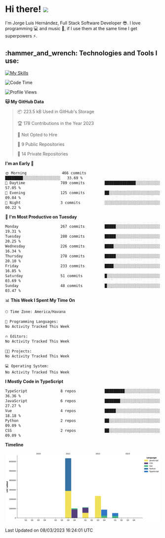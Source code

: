 <h1 align="left">
 <abc>
  <br>Hi there! <img src="https://user-images.githubusercontent.com/42378118/110234147-e3259600-7f4e-11eb-95be-0c4047144dea.gif" width="30"><br>
 </abc>
</h1>

I'm Jorge Luis Hernández, Full Stack Software Developer :sunglasses:. I love programming :computer: and music :musical_score:, if I use them at the same time I get superpowers :zap:. 


<h2 align="left">:hammer_and_wrench: Technologies and Tools I use:</h2>

[![My Skills](https://skillicons.dev/icons?i=js,ts,html,css,py,vue,react,next,nest,postgres,mysql)](https://skillicons.dev)

<!--START_SECTION:waka-->
![Code Time](http://img.shields.io/badge/Code%20Time-0%20secs-blue)

![Profile Views](http://img.shields.io/badge/Profile%20Views-124-blue)

**🐱 My GitHub Data** 

> 📦 223.5 kB Used in GitHub's Storage 
 > 
> 🏆 178 Contributions in the Year 2023
 > 
> 🚫 Not Opted to Hire
 > 
> 📜 9 Public Repositories 
 > 
> 🔑 14 Private Repositories 
 > 
**I'm an Early 🐤** 

```text
🌞 Morning                466 commits         ████████░░░░░░░░░░░░░░░░░   33.69 % 
🌆 Daytime                789 commits         ██████████████░░░░░░░░░░░   57.05 % 
🌃 Evening                125 commits         ██░░░░░░░░░░░░░░░░░░░░░░░   09.04 % 
🌙 Night                  3 commits           ░░░░░░░░░░░░░░░░░░░░░░░░░   00.22 % 
```
📅 **I'm Most Productive on Tuesday** 

```text
Monday                   267 commits         █████░░░░░░░░░░░░░░░░░░░░   19.31 % 
Tuesday                  280 commits         █████░░░░░░░░░░░░░░░░░░░░   20.25 % 
Wednesday                226 commits         ████░░░░░░░░░░░░░░░░░░░░░   16.34 % 
Thursday                 278 commits         █████░░░░░░░░░░░░░░░░░░░░   20.10 % 
Friday                   233 commits         ████░░░░░░░░░░░░░░░░░░░░░   16.85 % 
Saturday                 51 commits          █░░░░░░░░░░░░░░░░░░░░░░░░   03.69 % 
Sunday                   48 commits          █░░░░░░░░░░░░░░░░░░░░░░░░   03.47 % 
```


📊 **This Week I Spent My Time On** 

```text
🕑︎ Time Zone: America/Havana

💬 Programming Languages: 
No Activity Tracked This Week

🔥 Editors: 
No Activity Tracked This Week

🐱‍💻 Projects: 
No Activity Tracked This Week

💻 Operating System: 
No Activity Tracked This Week
```

**I Mostly Code in TypeScript** 

```text
TypeScript               8 repos             █████████░░░░░░░░░░░░░░░░   36.36 % 
JavaScript               6 repos             ███████░░░░░░░░░░░░░░░░░░   27.27 % 
Vue                      4 repos             █████░░░░░░░░░░░░░░░░░░░░   18.18 % 
Python                   2 repos             ██░░░░░░░░░░░░░░░░░░░░░░░   09.09 % 
CSS                      2 repos             ██░░░░░░░░░░░░░░░░░░░░░░░   09.09 % 
```



**Timeline**

![Lines of Code chart](https://raw.githubusercontent.com/jorgelhd94/jorgelhd94/main/assets/bar_graph.png)


 Last Updated on 08/03/2023 16:24:01 UTC
<!--END_SECTION:waka-->
